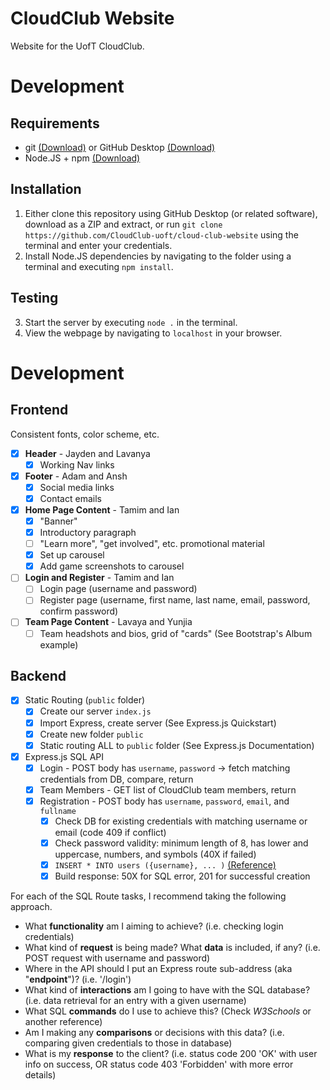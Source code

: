 # CloudClub Website
Website for the UofT CloudClub.

# Development

## Requirements

- git [(Download)](https://git-scm.com/downloads) or GitHub Desktop [(Download)](https://desktop.github.com/)
- Node.JS + npm [(Download)](https://nodejs.org/en/download/)

## Installation

1. Either clone this repository using GitHub Desktop (or related software), download as a ZIP and extract, or run `git clone https://github.com/CloudClub-uoft/cloud-club-website` using the terminal and enter your credentials.
2. Install Node.JS dependencies by navigating to the folder using a terminal and executing `npm install`.

## Testing

3. Start the server by executing `node .` in the terminal.
4. View the webpage by navigating to `localhost` in your browser.

# Development

## Frontend

Consistent fonts, color scheme, etc.

- [X] **Header** - Jayden and Lavanya
  - [X] Working Nav links
- [X] **Footer** - Adam and Ansh
  - [X] Social media links
  - [X] Contact emails
- [X] **Home Page Content** - Tamim and Ian
  - [X] "Banner"
  - [X] Introductory paragraph
  - [ ] "Learn more", "get involved", etc. promotional material
  - [X] Set up carousel
  - [X] Add game screenshots to carousel
- [ ] **Login and Register** - Tamim and Ian
  - [ ] Login page (username and password)
  - [ ] Register page (username, first name, last name, email, password, confirm password)
- [ ] **Team Page Content** - Lavaya and Yunjia
  - [ ] Team headshots and bios, grid of "cards" (See Bootstrap's Album example)

## Backend

- [X] Static Routing (`public` folder)
  - [X] Create our server `index.js`
  - [X] Import Express, create server (See Express.js Quickstart)
  - [X] Create new folder `public`
  - [X] Static routing ALL to `public` folder (See Express.js Documentation)

- [X] Express.js SQL API
  - [X] Login - POST body has `username`, `password` -> fetch matching credentials from DB, compare, return
  - [x] Team Members - GET list of CloudClub team members, return
  - [x] Registration - POST body has `username`, `password`, `email`, and `fullname`
    - [x] Check DB for existing credentials with matching username or email (code 409 if conflict)
    - [x] Check password validity: minimum length of 8, has lower and uppercase, numbers, and symbols (40X if failed)
    - [x] `INSERT * INTO users ({username}, ... )` [(Reference)](https://www.w3schools.com/sql/sql_insert.asp)
    - [x] Build response: 50X for SQL error, 201 for successful creation

For each of the SQL Route tasks, I recommend taking the following approach.

- What **functionality** am I aiming to achieve? (i.e. checking login credentials)
- What kind of **request** is being made? What **data** is included, if any? (i.e. POST request with username and password)
- Where in the API should I put an Express route sub-address (aka "**endpoint**")? (i.e. '/login')
- What kind of **interactions** am I going to have with the SQL database? (i.e. data retrieval for an entry with a given username)
- What SQL **commands** do I use to achieve this? (Check *W3Schools* or another reference)
- Am I making any **comparisons** or decisions with this data? (i.e. comparing given credentials to those in database)
- What is my **response** to the client? (i.e. status code 200 'OK' with user info on success, OR status code 403 'Forbidden' with more error details)
